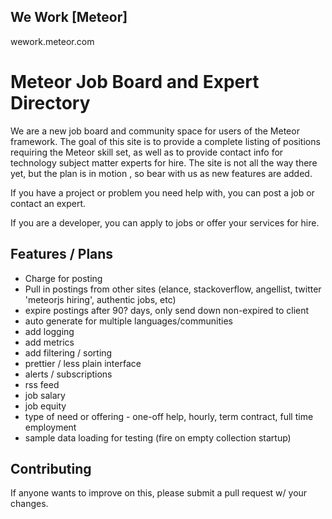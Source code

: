 ## We Work [Meteor]
wework.meteor.com

# Meteor Job Board and Expert Directory

We are a new job board and community space for users of the Meteor framework.  The goal of this site is to provide a complete listing of positions requiring the Meteor skill set, as well as to provide contact info for technology subject matter experts for hire. The site is not all the way there yet, but the plan is in motion , so bear with us as new features are added.

If you have a project or problem you need help with, you can post a job or contact an expert.

If you are a developer, you can apply to jobs or offer your services for hire.


## Features / Plans
* Charge for posting
* Pull in postings from other sites (elance, stackoverflow, angellist, twitter 'meteorjs hiring', authentic jobs, etc)
* expire postings after 90? days, only send down non-expired to client
* auto generate for multiple languages/communities
* add logging
* add metrics
* add filtering / sorting
* prettier / less plain interface
* alerts / subscriptions
* rss feed
* job salary
* job equity
* type of need or offering - one-off help, hourly, term contract, full time employment
* sample data loading for testing (fire on empty collection startup)

## Contributing
If anyone wants to improve on this, please submit a pull request w/ your changes.


